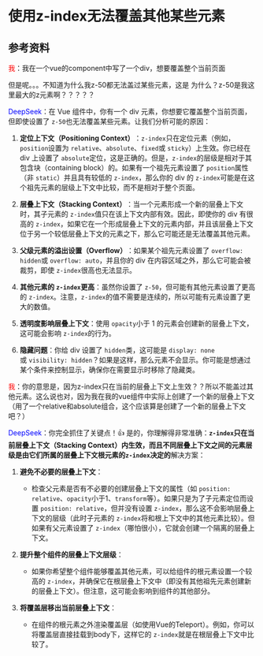 # 使用z-index无法覆盖其他某些元素

## 参考资料

<span style="color: red;">我</span>：我在一个vue的component中写了一个div，想要覆盖整个当前页面
<div ref="serachPanel" @click="toggleSearchPanel()" class="hidden z-50 absolute top-0 left-0 bg-amber-600 w-screen h-screen">
 </div>
但是呢。。。不知道为什么我z-50都无法盖过某些元素，这是 为什么？z-50是我这里最大的z元素啊？？？？？

<span style="color: blue;">DeepSeek</span>：在 Vue 组件中，你有一个 div 元素，你想要它覆盖整个当前页面，但即使设置了 `z-50`也无法覆盖某些元素。让我们分析可能的原因：

1. ​**​定位上下文（Positioning Context）​**​：`z-index`只在定位元素（例如，`position`设置为 `relative`、`absolute`、`fixed`或 `sticky`）上生效。你已经在 div 上设置了 `absolute`定位，这是正确的。但是，`z-index`的层级是相对于其包含块（containing block）的。如果有一个祖先元素设置了 `position`属性（非 `static`）并且具有较低的 `z-index`，那么你的 div 的 `z-index`可能是在这个祖先元素的层级上下文中比较，而不是相对于整个页面。
    
2. ​**​层叠上下文（Stacking Context）​**​：当一个元素形成一个新的层叠上下文时，其子元素的 `z-index`值只在该上下文内部有效。因此，即使你的 div 有很高的 `z-index`，如果它在一个形成层叠上下文的元素内部，并且该层叠上下文位于另一个较低层叠上下文的元素之下，那么它可能还是无法覆盖其他元素。
    
3. ​**​父级元素的溢出设置（Overflow）​**​：如果某个祖先元素设置了 `overflow: hidden`或 `overflow: auto`，并且你的 div 在内容区域之外，那么它可能会被裁剪，即使 `z-index`很高也无法显示。
    
4. ​**​其他元素的 `z-index`更高​**​：虽然你设置了 `z-50`，但可能有其他元素设置了更高的 `z-index`。注意，`z-index`的值不需要是连续的，所以可能有元素设置了更大的数值。
    
5. ​**​透明度影响层叠上下文​**​：使用 `opacity`小于 1 的元素会创建新的层叠上下文，这可能会影响 `z-index`的行为。
    
6. ​**​隐藏问题​**​：你给 div 设置了 `hidden`类，这可能是 `display: none`或 `visibility: hidden`？如果是这样，那么元素不会显示。你可能是想通过某个条件来控制显示，确保你在需要显示时移除了隐藏类。

<span style="color: red;">我</span>：你的意思是，因为z-index只在当前的层叠上下文上生效？？所以不能盖过其他元素。这么说也对，因为我在我的vue组件中实际上创建了一个新的层叠上下文（用了一个relative和absolute组合，这个应该算是创建了一个新的层叠上下文吧？）

<span style="color: blue;">DeepSeek</span>：你完全抓住了关键点！👍 是的，你理解得非常准确：​**​`z-index`只在当前层叠上下文（Stacking Context）内生效，而且不同层叠上下文之间的元素层级是由它们所属的层叠上下文根元素的`z-index`决定的​**
解决方案：
1. ​**​避免不必要的层叠上下文​**​：
    
    - 检查父元素是否有不必要的创建层叠上下文的属性（如 `position: relative`、`opacity`小于1、`transform`等）。如果只是为了子元素定位而设置 `position: relative`，但并没有设置 `z-index`，那么这不会影响层叠上下文的层级（此时子元素的 `z-index`将和根上下文中的其他元素比较）。但如果有父元素设置了 `z-index`（哪怕很小），它就会创建一个隔离的层叠上下文。
        
2. ​**​提升整个组件的层叠上下文层级​**​：
    
    - 如果你希望整个组件能够覆盖其他元素，可以给组件的根元素设置一个较高的 `z-index`，并确保它在根层叠上下文中（即没有其他祖先元素创建新的层叠上下文）。但注意，这可能会影响到组件的其他部分。
        
3. ​**​将覆盖层移出当前层叠上下文​**​：
    
    - 在组件的根元素之外渲染覆盖层（如使用Vue的Teleport）。例如，你可以将覆盖层直接挂载到body下，这样它的 `z-index`就是在根层叠上下文中比较了。​